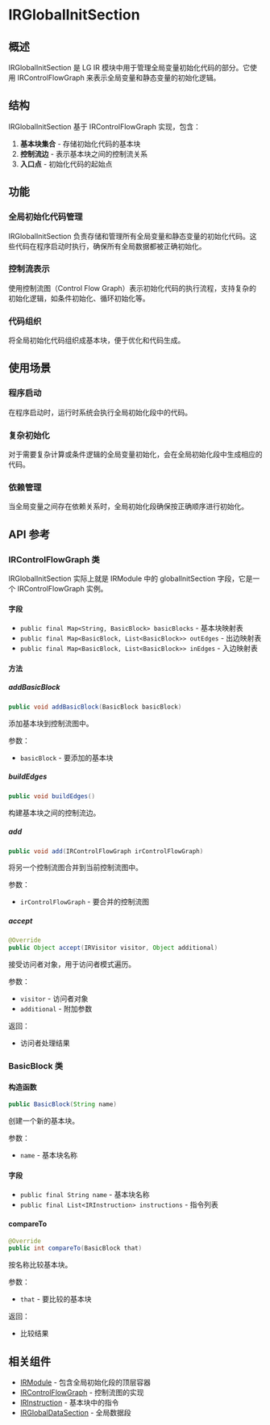# IRGlobalInitSection

## 概述

IRGlobalInitSection 是 LG IR 模块中用于管理全局变量初始化代码的部分。它使用 IRControlFlowGraph 来表示全局变量和静态变量的初始化逻辑。

## 结构

IRGlobalInitSection 基于 IRControlFlowGraph 实现，包含：

1. **基本块集合** - 存储初始化代码的基本块
2. **控制流边** - 表示基本块之间的控制流关系
3. **入口点** - 初始化代码的起始点

## 功能

### 全局初始化代码管理

IRGlobalInitSection 负责存储和管理所有全局变量和静态变量的初始化代码。这些代码在程序启动时执行，确保所有全局数据都被正确初始化。

### 控制流表示

使用控制流图（Control Flow Graph）表示初始化代码的执行流程，支持复杂的初始化逻辑，如条件初始化、循环初始化等。

### 代码组织

将全局初始化代码组织成基本块，便于优化和代码生成。

## 使用场景

### 程序启动

在程序启动时，运行时系统会执行全局初始化段中的代码。

### 复杂初始化

对于需要复杂计算或条件逻辑的全局变量初始化，会在全局初始化段中生成相应的代码。

### 依赖管理

当全局变量之间存在依赖关系时，全局初始化段确保按正确顺序进行初始化。

## API 参考

### IRControlFlowGraph 类

IRGlobalInitSection 实际上就是 IRModule 中的 globalInitSection 字段，它是一个 IRControlFlowGraph 实例。

#### 字段
- `public final Map<String, BasicBlock> basicBlocks` - 基本块映射表
- `public final Map<BasicBlock, List<BasicBlock>> outEdges` - 出边映射表
- `public final Map<BasicBlock, List<BasicBlock>> inEdges` - 入边映射表

#### 方法

##### addBasicBlock
```java
public void addBasicBlock(BasicBlock basicBlock)
```

添加基本块到控制流图中。

参数：
- `basicBlock` - 要添加的基本块

##### buildEdges
```java
public void buildEdges()
```

构建基本块之间的控制流边。

##### add
```java
public void add(IRControlFlowGraph irControlFlowGraph)
```

将另一个控制流图合并到当前控制流图中。

参数：
- `irControlFlowGraph` - 要合并的控制流图

##### accept
```java
@Override
public Object accept(IRVisitor visitor, Object additional)
```

接受访问者对象，用于访问者模式遍历。

参数：
- `visitor` - 访问者对象
- `additional` - 附加参数

返回：
- 访问者处理结果

### BasicBlock 类

#### 构造函数
```java
public BasicBlock(String name)
```

创建一个新的基本块。

参数：
- `name` - 基本块名称

#### 字段
- `public final String name` - 基本块名称
- `public final List<IRInstruction> instructions` - 指令列表

#### compareTo
```java
@Override
public int compareTo(BasicBlock that)
```

按名称比较基本块。

参数：
- `that` - 要比较的基本块

返回：
- 比较结果

## 相关组件

- [IRModule](/lg/ir-module) - 包含全局初始化段的顶层容器
- [IRControlFlowGraph](/lg/ir-control-flow-graph) - 控制流图的实现
- [IRInstruction](/lg/ir-instruction) - 基本块中的指令
- [IRGlobalDataSection](/lg/ir-global-data-section) - 全局数据段